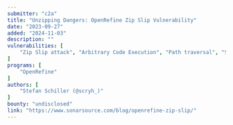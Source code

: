 ```yaml
---
submitter: "c2a"
title: "Unzipping Dangers: OpenRefine Zip Slip Vulnerability"
date: "2023-09-27"
added: "2024-11-03"
description: ""
vulnerabilities: [
    "Zip Slip attack", "Arbitrary Code Execution", "Path traversal", "Security code review"
]
programs: [
    "OpenRefine"
]
authors: [
    "Stefan Schiller (@scryh_)"
]
bounty: "undisclosed"
link: "https://www.sonarsource.com/blog/openrefine-zip-slip/"
---
```




